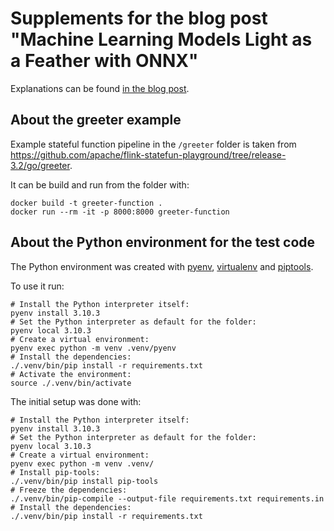 # Supplements for the blog post "Machine Learning Models Light as a Feather with ONNX"

Explanations can be found [in the blog post](https://blog.krudewig-online.de/2022/04/15/Machine-Learning-Models-Light-as-a-Feather.html).


## About the greeter example

Example stateful function pipeline in the `/greeter` folder is taken from https://github.com/apache/flink-statefun-playground/tree/release-3.2/go/greeter.

It can be build and run from the folder with:

```shell
docker build -t greeter-function .
docker run --rm -it -p 8000:8000 greeter-function
```

## About the Python environment for the test code

The Python environment was created with [pyenv](https://github.com/pyenv/pyenv), [virtualenv](https://virtualenv.pypa.io/en/latest/) and [piptools](https://github.com/jazzband/pip-tools).

To use it run:
```shell
# Install the Python interpreter itself:
pyenv install 3.10.3
# Set the Python interpreter as default for the folder:
pyenv local 3.10.3
# Create a virtual environment:
pyenv exec python -m venv .venv/pyenv
# Install the dependencies:
./.venv/bin/pip install -r requirements.txt 
# Activate the environment:
source ./.venv/bin/activate
```

The initial setup was done with:
```shell
# Install the Python interpreter itself:
pyenv install 3.10.3
# Set the Python interpreter as default for the folder:
pyenv local 3.10.3
# Create a virtual environment:
pyenv exec python -m venv .venv/
# Install pip-tools:
./.venv/bin/pip install pip-tools
# Freeze the dependencies:
./.venv/bin/pip-compile --output-file requirements.txt requirements.in
# Install the dependencies:
./.venv/bin/pip install -r requirements.txt 
```